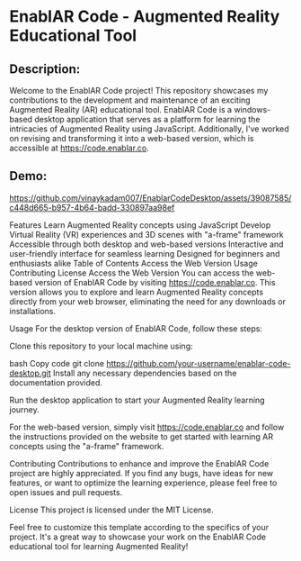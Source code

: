 
# EnablAR Code - Augmented Reality Educational Tool

## Description:
Welcome to the EnablAR Code project! This repository showcases my contributions to the development and maintenance of an exciting Augmented Reality (AR) educational tool. EnablAR Code is a windows-based desktop application that serves as a platform for learning the intricacies of Augmented Reality using JavaScript. Additionally, I've worked on revising and transforming it into a web-based version, which is accessible at https://code.enablar.co.

## Demo:
https://github.com/vinaykadam007/EnablarCodeDesktop/assets/39087585/c448d665-b957-4b64-badd-330897aa98ef


Features
Learn Augmented Reality concepts using JavaScript
Develop Virtual Reality (VR) experiences and 3D scenes with "a-frame" framework
Accessible through both desktop and web-based versions
Interactive and user-friendly interface for seamless learning
Designed for beginners and enthusiasts alike
Table of Contents
Access the Web Version
Usage
Contributing
License
Access the Web Version
You can access the web-based version of EnablAR Code by visiting https://code.enablar.co. This version allows you to explore and learn Augmented Reality concepts directly from your web browser, eliminating the need for any downloads or installations.

Usage
For the desktop version of EnablAR Code, follow these steps:

Clone this repository to your local machine using:

bash
Copy code
git clone https://github.com/your-username/enablar-code-desktop.git
Install any necessary dependencies based on the documentation provided.

Run the desktop application to start your Augmented Reality learning journey.

For the web-based version, simply visit https://code.enablar.co and follow the instructions provided on the website to get started with learning AR concepts using the "a-frame" framework.

Contributing
Contributions to enhance and improve the EnablAR Code project are highly appreciated. If you find any bugs, have ideas for new features, or want to optimize the learning experience, please feel free to open issues and pull requests.

License
This project is licensed under the MIT License.

Feel free to customize this template according to the specifics of your project. It's a great way to showcase your work on the EnablAR Code educational tool for learning Augmented Reality!
